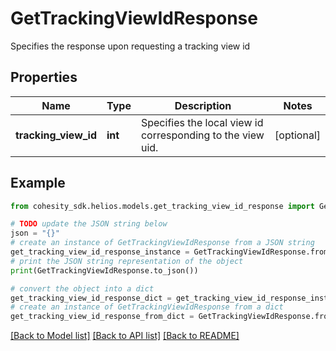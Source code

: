 # GetTrackingViewIdResponse

Specifies the response upon requesting a tracking view id

## Properties

Name | Type | Description | Notes
------------ | ------------- | ------------- | -------------
**tracking_view_id** | **int** | Specifies the local view id corresponding to the view uid. | [optional] 

## Example

```python
from cohesity_sdk.helios.models.get_tracking_view_id_response import GetTrackingViewIdResponse

# TODO update the JSON string below
json = "{}"
# create an instance of GetTrackingViewIdResponse from a JSON string
get_tracking_view_id_response_instance = GetTrackingViewIdResponse.from_json(json)
# print the JSON string representation of the object
print(GetTrackingViewIdResponse.to_json())

# convert the object into a dict
get_tracking_view_id_response_dict = get_tracking_view_id_response_instance.to_dict()
# create an instance of GetTrackingViewIdResponse from a dict
get_tracking_view_id_response_from_dict = GetTrackingViewIdResponse.from_dict(get_tracking_view_id_response_dict)
```
[[Back to Model list]](../README.md#documentation-for-models) [[Back to API list]](../README.md#documentation-for-api-endpoints) [[Back to README]](../README.md)


